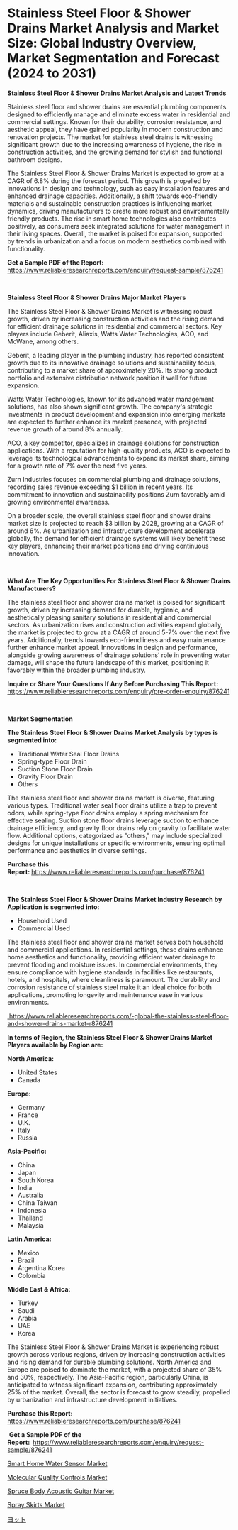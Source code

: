 <p><h1>Stainless Steel Floor & Shower Drains Market Analysis and Market Size: Global Industry Overview, Market Segmentation and Forecast (2024 to 2031)</h1></p><p><strong>Stainless Steel Floor & Shower Drains Market Analysis and Latest Trends</strong></p>
<p><p>Stainless steel floor and shower drains are essential plumbing components designed to efficiently manage and eliminate excess water in residential and commercial settings. Known for their durability, corrosion resistance, and aesthetic appeal, they have gained popularity in modern construction and renovation projects. The market for stainless steel drains is witnessing significant growth due to the increasing awareness of hygiene, the rise in construction activities, and the growing demand for stylish and functional bathroom designs.</p><p>The Stainless Steel Floor & Shower Drains Market is expected to grow at a CAGR of 6.8% during the forecast period. This growth is propelled by innovations in design and technology, such as easy installation features and enhanced drainage capacities. Additionally, a shift towards eco-friendly materials and sustainable construction practices is influencing market dynamics, driving manufacturers to create more robust and environmentally friendly products. The rise in smart home technologies also contributes positively, as consumers seek integrated solutions for water management in their living spaces. Overall, the market is poised for expansion, supported by trends in urbanization and a focus on modern aesthetics combined with functionality.</p></p>
<p><strong>Get a Sample PDF of the Report:&nbsp;</strong> <a href="https://www.reliableresearchreports.com/enquiry/request-sample/876241">https://www.reliableresearchreports.com/enquiry/request-sample/876241</a></p>
<p>&nbsp;</p>
<p><strong>Stainless Steel Floor & Shower Drains Major Market Players</strong></p>
<p><p>The Stainless Steel Floor & Shower Drains Market is witnessing robust growth, driven by increasing construction activities and the rising demand for efficient drainage solutions in residential and commercial sectors. Key players include Geberit, Aliaxis, Watts Water Technologies, ACO, and McWane, among others.</p><p>Geberit, a leading player in the plumbing industry, has reported consistent growth due to its innovative drainage solutions and sustainability focus, contributing to a market share of approximately 20%. Its strong product portfolio and extensive distribution network position it well for future expansion.</p><p>Watts Water Technologies, known for its advanced water management solutions, has also shown significant growth. The company's strategic investments in product development and expansion into emerging markets are expected to further enhance its market presence, with projected revenue growth of around 8% annually.</p><p>ACO, a key competitor, specializes in drainage solutions for construction applications. With a reputation for high-quality products, ACO is expected to leverage its technological advancements to expand its market share, aiming for a growth rate of 7% over the next five years.</p><p>Zurn Industries focuses on commercial plumbing and drainage solutions, recording sales revenue exceeding $1 billion in recent years. Its commitment to innovation and sustainability positions Zurn favorably amid growing environmental awareness.</p><p>On a broader scale, the overall stainless steel floor and shower drains market size is projected to reach $3 billion by 2028, growing at a CAGR of around 6%. As urbanization and infrastructure development accelerate globally, the demand for efficient drainage systems will likely benefit these key players, enhancing their market positions and driving continuous innovation.</p></p>
<p>&nbsp;</p>
<p><strong>What Are The Key Opportunities For Stainless Steel Floor & Shower Drains Manufacturers?</strong></p>
<p><p>The stainless steel floor and shower drains market is poised for significant growth, driven by increasing demand for durable, hygienic, and aesthetically pleasing sanitary solutions in residential and commercial sectors. As urbanization rises and construction activities expand globally, the market is projected to grow at a CAGR of around 5-7% over the next five years. Additionally, trends towards eco-friendliness and easy maintenance further enhance market appeal. Innovations in design and performance, alongside growing awareness of drainage solutions’ role in preventing water damage, will shape the future landscape of this market, positioning it favorably within the broader plumbing industry.</p></p>
<p><strong>Inquire or Share Your Questions If Any Before Purchasing This Report:</strong> <a href="https://www.reliableresearchreports.com/enquiry/pre-order-enquiry/876241">https://www.reliableresearchreports.com/enquiry/pre-order-enquiry/876241</a></p>
<p>&nbsp;</p>
<p><strong>Market Segmentation</strong></p>
<p><strong>The Stainless Steel Floor & Shower Drains Market Analysis by types is segmented into:</strong></p>
<p><ul><li>Traditional Water Seal Floor Drains</li><li>Spring-type Floor Drain</li><li>Suction Stone Floor Drain</li><li>Gravity Floor Drain</li><li>Others</li></ul></p>
<p><p>The stainless steel floor and shower drains market is diverse, featuring various types. Traditional water seal floor drains utilize a trap to prevent odors, while spring-type floor drains employ a spring mechanism for effective sealing. Suction stone floor drains leverage suction to enhance drainage efficiency, and gravity floor drains rely on gravity to facilitate water flow. Additional options, categorized as "others," may include specialized designs for unique installations or specific environments, ensuring optimal performance and aesthetics in diverse settings.</p></p>
<p><strong>Purchase this Report:&nbsp;</strong><a href="https://www.reliableresearchreports.com/purchase/876241">https://www.reliableresearchreports.com/purchase/876241</a></p>
<p>&nbsp;</p>
<p><strong>The Stainless Steel Floor & Shower Drains Market Industry Research by Application is segmented into:</strong></p>
<p><ul><li>Household Used</li><li>Commercial Used</li></ul></p>
<p><p>The stainless steel floor and shower drains market serves both household and commercial applications. In residential settings, these drains enhance home aesthetics and functionality, providing efficient water drainage to prevent flooding and moisture issues. In commercial environments, they ensure compliance with hygiene standards in facilities like restaurants, hotels, and hospitals, where cleanliness is paramount. The durability and corrosion resistance of stainless steel make it an ideal choice for both applications, promoting longevity and maintenance ease in various environments.</p></p>
<p><a href="https://www.reliableresearchreports.com/-global-the-stainless-steel-floor-and-shower-drains-market-r876241">&nbsp;https://www.reliableresearchreports.com/-global-the-stainless-steel-floor-and-shower-drains-market-r876241</a></p>
<p><strong>In terms of Region, the Stainless Steel Floor & Shower Drains Market Players available by Region are:</strong></p>
<p>
    <p> <strong> North America: </strong>
        <ul>
            <li>United States</li>
            <li>Canada</li>
        </ul>
        </p> 
    <p> <strong> Europe: </strong>
        <ul>
            <li>Germany</li>
            <li>France</li>
            <li>U.K.</li>
            <li>Italy</li>
            <li>Russia</li>
        </ul>
        </p> 
    <p> <strong> Asia-Pacific: </strong>
        <ul>
            <li>China</li>
            <li>Japan</li>
            <li>South Korea</li>
            <li>India</li>
            <li>Australia</li>
            <li>China Taiwan</li>
            <li>Indonesia</li>
            <li>Thailand</li>
            <li>Malaysia</li>
        </ul>
        </p> 
    <p> <strong> Latin America: </strong>
        <ul>
            <li>Mexico</li>
            <li>Brazil</li>
            <li>Argentina Korea</li>
            <li>Colombia</li>
        </ul>
        </p> 
    <p> <strong> Middle East & Africa: </strong>
        <ul>
            <li>Turkey</li>
            <li>Saudi</li>
            <li>Arabia</li>
            <li>UAE</li>
            <li>Korea</li>
        </ul>
    </p>
    </p>
<p><p>The Stainless Steel Floor & Shower Drains Market is experiencing robust growth across various regions, driven by increasing construction activities and rising demand for durable plumbing solutions. North America and Europe are poised to dominate the market, with a projected share of 35% and 30%, respectively. The Asia-Pacific region, particularly China, is anticipated to witness significant expansion, contributing approximately 25% of the market. Overall, the sector is forecast to grow steadily, propelled by urbanization and infrastructure development initiatives.</p></p>
<p><strong>Purchase this Report: </strong><a href="https://www.reliableresearchreports.com/purchase/876241">https://www.reliableresearchreports.com/purchase/876241</a></p>
<p>&nbsp;<strong>Get a Sample PDF of the Report:&nbsp;&nbsp;</strong><a href="https://www.reliableresearchreports.com/enquiry/request-sample/876241">https://www.reliableresearchreports.com/enquiry/request-sample/876241</a></p>
<p><strong></strong></p>
<p><p><a href="https://medium.com/@sharriscdk9/smart-home-water-sensor-market-research-report-exploring-market-size-and-revenue-analysis-for-de9ff2028457">Smart Home Water Sensor Market</a></p><p><a href="https://www.linkedin.com/pulse/molecular-quality-controls-market-global-insights-regional-qdawe?trackingId=tJQMipjtQtuBQwQYvrZ1yg%3D%3D">Molecular Quality Controls Market</a></p><p><a href="https://github.com/mharielmesa/Market-Research-Report-List-5/blob/main/spruce-body-acoustic-guitar-market.md">Spruce Body Acoustic Guitar Market</a></p><p><a href="https://github.com/MatthewHernandez403/Market-Research-Report-List-1/blob/main/spray-skirts-market.md">Spray Skirts Market</a></p><p><a href="https://medium.com/@reyeshowell655/yachts-market-%E3%81%AE%E3%82%B0%E3%83%AD%E3%83%BC%E3%83%90%E3%83%AB%E5%B8%82%E5%A0%B4%E6%A6%82%E8%A6%81%E3%81%AF-%E4%B8%96%E7%95%8C%E3%81%8A%E3%82%88%E3%81%B3%E4%B8%BB%E8%A6%81%E5%B8%82%E5%A0%B4%E3%81%AB%E3%81%8A%E3%81%91%E3%82%8B%E6%A5%AD%E7%95%8C%E3%81%AB%E5%BD%B1%E9%9F%BF%E3%82%92%E4%B8%8E%E3%81%88%E3%82%8B%E4%B8%BB%E8%A6%81%E3%81%AA%E3%83%88%E3%83%AC%E3%83%B3%E3%83%89%E3%81%AB%E3%81%A4%E3%81%84%E3%81%A6-%E7%8B%AC%E8%87%AA%E3%81%AE%E8%A6%96%E7%82%B9%E3%82%92%E6%8F%90%E4%BE%9B%E3%81%97%E3%81%BE%E3%81%99-56419fa675f5">ヨット</a></p></p>